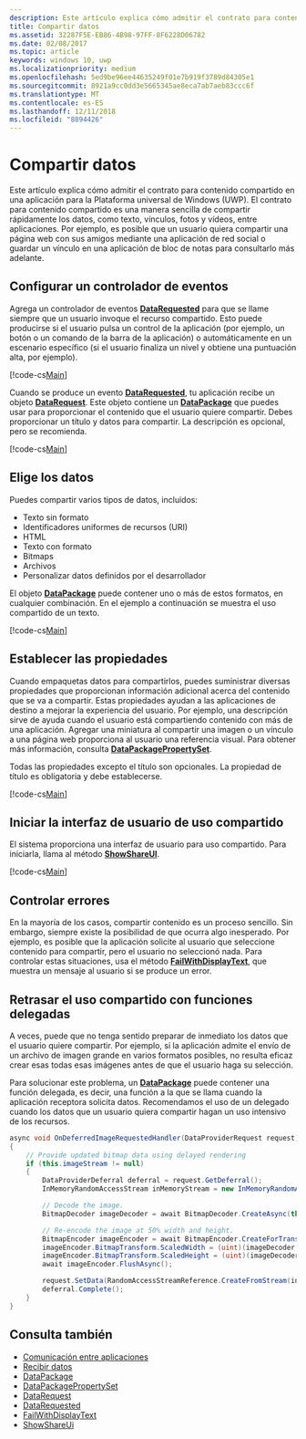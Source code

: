 ```yaml
---
description: Este artículo explica cómo admitir el contrato para contenido compartido en una aplicación para la Plataforma universal de Windows (UWP).
title: Compartir datos
ms.assetid: 32287F5E-EB86-4B98-97FF-8F6228D06782
ms.date: 02/08/2017
ms.topic: article
keywords: windows 10, uwp
ms.localizationpriority: medium
ms.openlocfilehash: 5ed9be96ee44635249f01e7b919f3789d84305e1
ms.sourcegitcommit: 8921a9cc0dd3e5665345ae8eca7ab7aeb83ccc6f
ms.translationtype: MT
ms.contentlocale: es-ES
ms.lasthandoff: 12/11/2018
ms.locfileid: "8894426"
---
```

# <a name="share-data"></a>Compartir datos


Este artículo explica cómo admitir el contrato para contenido compartido en una aplicación para la Plataforma universal de Windows (UWP). El contrato para contenido compartido es una manera sencilla de compartir rápidamente los datos, como texto, vínculos, fotos y vídeos, entre aplicaciones. Por ejemplo, es posible que un usuario quiera compartir una página web con sus amigos mediante una aplicación de red social o guardar un vínculo en una aplicación de bloc de notas para consultarlo más adelante.

## <a name="set-up-an-event-handler"></a>Configurar un controlador de eventos

Agrega un controlador de eventos [**DataRequested**](https://msdn.microsoft.com/library/windows/apps/Windows.ApplicationModel.DataTransfer.DataTransferManager.DataRequested) para que se llame siempre que un usuario invoque el recurso compartido. Esto puede producirse si el usuario pulsa un control de la aplicación (por ejemplo, un botón o un comando de la barra de la aplicación) o automáticamente en un escenario específico (si el usuario finaliza un nivel y obtiene una puntuación alta, por ejemplo).

[!code-cs[Main](./code/share_data/cs/MainPage.xaml.cs#SnippetPrepareToShare)]

Cuando se produce un evento [**DataRequested**](https://msdn.microsoft.com/library/windows/apps/Windows.ApplicationModel.DataTransfer.DataTransferManager.DataRequested), tu aplicación recibe un objeto [**DataRequest**](https://msdn.microsoft.com/library/windows/apps/Windows.ApplicationModel.DataTransfer.DataRequest). Este objeto contiene un [**DataPackage**](https://msdn.microsoft.com/library/windows/apps/Windows.ApplicationModel.DataTransfer.DataPackage) que puedes usar para proporcionar el contenido que el usuario quiere compartir. Debes proporcionar un título y datos para compartir. La descripción es opcional, pero se recomienda.

[!code-cs[Main](./code/share_data/cs/MainPage.xaml.cs#SnippetCreateRequest)]

## <a name="choose-data"></a>Elige los datos

Puedes compartir varios tipos de datos, incluidos:

-   Texto sin formato
-   Identificadores uniformes de recursos (URI)
-   HTML
-   Texto con formato
-   Bitmaps
-   Archivos
-   Personalizar datos definidos por el desarrollador

El objeto [**DataPackage**](https://msdn.microsoft.com/library/windows/apps/Windows.ApplicationModel.DataTransfer.DataPackage) puede contener uno o más de estos formatos, en cualquier combinación. En el ejemplo a continuación se muestra el uso compartido de un texto.

[!code-cs[Main](./code/share_data/cs/MainPage.xaml.cs#SnippetSetContent)]

## <a name="set-properties"></a>Establecer las propiedades

Cuando empaquetas datos para compartirlos, puedes suministrar diversas propiedades que proporcionan información adicional acerca del contenido que se va a compartir. Estas propiedades ayudan a las aplicaciones de destino a mejorar la experiencia del usuario. Por ejemplo, una descripción sirve de ayuda cuando el usuario está compartiendo contenido con más de una aplicación. Agregar una miniatura al compartir una imagen o un vínculo a una página web proporciona al usuario una referencia visual. Para obtener más información, consulta [**DataPackagePropertySet**](https://msdn.microsoft.com/library/windows/apps/Windows.ApplicationModel.DataTransfer.DataPackagePropertySet).

Todas las propiedades excepto el título son opcionales. La propiedad de título es obligatoria y debe establecerse.

[!code-cs[Main](./code/share_data/cs/MainPage.xaml.cs#SnippetSetProperties)]

## <a name="launch-the-share-ui"></a>Iniciar la interfaz de usuario de uso compartido

El sistema proporciona una interfaz de usuario para uso compartido. Para iniciarla, llama al método [**ShowShareUI**](https://msdn.microsoft.com/library/windows/apps/Windows.ApplicationModel.DataTransfer.DataTransferManager.ShowShareUI).

[!code-cs[Main](./code/share_data/cs/MainPage.xaml.cs#SnippetShowUI)]

## <a name="handle-errors"></a>Controlar errores

En la mayoría de los casos, compartir contenido es un proceso sencillo. Sin embargo, siempre existe la posibilidad de que ocurra algo inesperado. Por ejemplo, es posible que la aplicación solicite al usuario que seleccione contenido para compartir, pero el usuario no seleccionó nada. Para controlar estas situaciones, usa el método [**FailWithDisplayText**](https://msdn.microsoft.com/library/windows/apps/Windows.ApplicationModel.DataTransfer.DataRequest.FailWithDisplayText(System.String)), que muestra un mensaje al usuario si se produce un error.

## <a name="delay-share-with-delegates"></a>Retrasar el uso compartido con funciones delegadas

A veces, puede que no tenga sentido preparar de inmediato los datos que el usuario quiere compartir. Por ejemplo, si la aplicación admite el envío de un archivo de imagen grande en varios formatos posibles, no resulta eficaz crear esas todas esas imágenes antes de que el usuario haga su selección.

Para solucionar este problema, un [**DataPackage**](https://msdn.microsoft.com/library/windows/apps/Windows.ApplicationModel.DataTransfer.DataPackage) puede contener una función delegada, es decir, una función a la que se llama cuando la aplicación receptora solicita datos. Recomendamos el uso de un delegado cuando los datos que un usuario quiera compartir hagan un uso intensivo de los recursos.

<!-- For some reason, this snippet was inline in the WDCML topic. Suggest moving to VS project with rest of snippets. -->
```cs
async void OnDeferredImageRequestedHandler(DataProviderRequest request)
{
    // Provide updated bitmap data using delayed rendering
    if (this.imageStream != null)
    {
        DataProviderDeferral deferral = request.GetDeferral();
        InMemoryRandomAccessStream inMemoryStream = new InMemoryRandomAccessStream();

        // Decode the image.
        BitmapDecoder imageDecoder = await BitmapDecoder.CreateAsync(this.imageStream);

        // Re-encode the image at 50% width and height.
        BitmapEncoder imageEncoder = await BitmapEncoder.CreateForTranscodingAsync(inMemoryStream, imageDecoder);
        imageEncoder.BitmapTransform.ScaledWidth = (uint)(imageDecoder.OrientedPixelHeight * 0.5);
        imageEncoder.BitmapTransform.ScaledHeight = (uint)(imageDecoder.OrientedPixelHeight * 0.5);
        await imageEncoder.FlushAsync();

        request.SetData(RandomAccessStreamReference.CreateFromStream(inMemoryStream));
        deferral.Complete();
    }
}
```

## <a name="see-also"></a>Consulta también 

* [Comunicación entre aplicaciones](index.md)
* [Recibir datos](receive-data.md)
* [DataPackage](https://msdn.microsoft.com/library/windows/apps/windows.applicationmodel.datatransfer.datapackage.aspx)
* [DataPackagePropertySet](https://msdn.microsoft.com/library/windows/apps/windows.applicationmodel.datatransfer.datapackagepropertyset.aspx)
* [DataRequest](https://msdn.microsoft.com/library/windows/apps/windows.applicationmodel.datatransfer.datarequest.aspx)
* [DataRequested](https://msdn.microsoft.com/library/windows/apps/windows.applicationmodel.datatransfer.datatransfermanager.datarequested.aspx)
* [FailWithDisplayText](https://msdn.microsoft.com/library/windows/apps/windows.applicationmodel.datatransfer.datarequest.failwithdisplaytext.aspx)
* [ShowShareUi](https://msdn.microsoft.com/library/windows/apps/windows.applicationmodel.datatransfer.datatransfermanager.showshareui.aspx)
 

